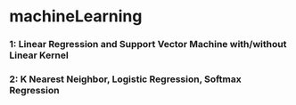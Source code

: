# machineLearning

### 1: Linear Regression and Support Vector Machine with/without Linear Kernel
### 2: K Nearest Neighbor, Logistic Regression, Softmax Regression

